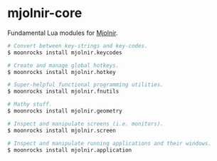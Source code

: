 # mjolnir-core

Fundamental Lua modules for [Mjolnir](https://github.com/mjolnir-io/mjolnir).

~~~bash
# Convert between key-strings and key-codes.
$ moonrocks install mjolnir.keycodes

# Create and manage global hotkeys.
$ moonrocks install mjolnir.hotkey

# Super-helpful functional programming utilities.
$ moonrocks install mjolnir.fnutils

# Mathy stuff.
$ moonrocks install mjolnir.geometry

# Inspect and manipulate screens (i.e. monitors).
$ moonrocks install mjolnir.screen

# Inspect and manipulate running applications and their windows.
$ moonrocks install mjolnir.application
~~~
